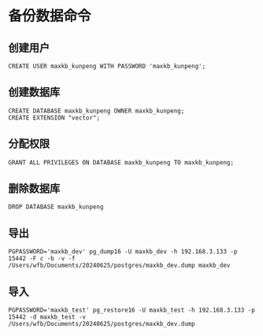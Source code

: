 # 备份数据命令

## 创建用户
    CREATE USER maxkb_kunpeng WITH PASSWORD 'maxkb_kunpeng';

## 创建数据库
    CREATE DATABASE maxkb_kunpeng OWNER maxkb_kunpeng;
    CREATE EXTENSION "vector";

## 分配权限
    GRANT ALL PRIVILEGES ON DATABASE maxkb_kunpeng TO maxkb_kunpeng;

## 删除数据库
    DROP DATABASE maxkb_kunpeng


## 导出
    PGPASSWORD='maxkb_dev' pg_dump16 -U maxkb_dev -h 192.168.3.133 -p 15442 -F c -b -v -f /Users/wfb/Documents/20240625/postgres/maxkb_dev.dump maxkb_dev

## 导入
    PGPASSWORD='maxkb_test' pg_restore16 -U maxkb_test -h 192.168.3.133 -p 15442 -d maxkb_test -v /Users/wfb/Documents/20240625/postgres/maxkb_dev.dump
